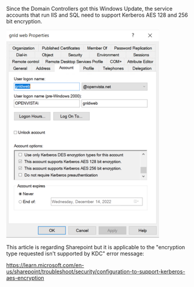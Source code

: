 Since the Domain Controllers got this Windows Update, the service accounts that run IIS and SQL need to support Kerberos AES 128 and 256 bit encryption.

![image.png](/.attachments/image-938c2688-64c5-4735-98b0-6eb3a8e529b7.png)

This article is regarding Sharepoint but it is applicable to the "encryption type requested isn't supported by KDC" error message:

https://learn.microsoft.com/en-us/sharepoint/troubleshoot/security/configuration-to-support-kerberos-aes-encryption
